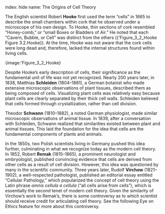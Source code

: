 index: hide
name: The Origins of Cell Theory

The English scientist Robert  **Hooke** first used the term “cells” in 1665 to describe the small chambers within cork that he observed under a microscope of his own design. To Hooke, thin sections of cork resembled “Honey-comb,” or “small Boxes or Bladders of Air.” He noted that each “Cavern, Bubble, or Cell” was distinct from the others ({'Figure_3_2_Hooke Figure 3.2.Hooke}). At the time, Hooke was not aware that the cork cells were long dead and, therefore, lacked the internal structures found within living cells.


{image:'Figure_3_2_Hooke}
        

Despite Hooke’s early description of cells, their significance as the fundamental unit of life was not yet recognized. Nearly 200 years later, in 1838, Matthias  **Schleiden** (1804–1881), a German botanist who made extensive microscopic observations of plant tissues, described them as being composed of cells. Visualizing plant cells was relatively easy because plant cells are clearly separated by their thick cell walls. Schleiden believed that cells formed through crystallization, rather than cell division.

Theodor  **Schwann** (1810–1882), a noted German physiologist, made similar microscopic observations of animal tissue. In 1839, after a conversation with Schleiden, Schwann realized that similarities existed between plant and animal tissues. This laid the foundation for the idea that cells are the fundamental components of plants and animals.

In the 1850s, two Polish scientists living in Germany pushed this idea further, culminating in what we recognize today as the modern cell theory. In 1852, Robert  **Remak** (1815–1865), a prominent neurologist and embryologist, published convincing evidence that cells are derived from other cells as a result of cell division. However, this idea was questioned by many in the scientific community. Three years later, Rudolf  **Virchow** (1821–1902), a well-respected pathologist, published an editorial essay entitled “Cellular Pathology,” which popularized the concept of cell theory using the Latin phrase  *omnis cellula a cellula* (“all cells arise from cells”), which is essentially the second tenet of modern cell theory. Given the similarity of Virchow’s work to Remak’s, there is some controversy as to which scientist should receive credit for articulating cell theory. See the following Eye on Ethics feature for more about this controversy.
